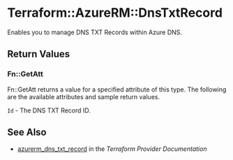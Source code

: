 # Terraform::AzureRM::DnsTxtRecord

Enables you to manage DNS TXT Records within Azure DNS.

## Return Values

### Fn::GetAtt

Fn::GetAtt returns a value for a specified attribute of this type. The following are the available attributes and sample return values.

`Id` - The DNS TXT Record ID.

## See Also

* [azurerm_dns_txt_record](https://www.terraform.io/docs/providers/azurerm/r/dns_txt_record.html) in the _Terraform Provider Documentation_